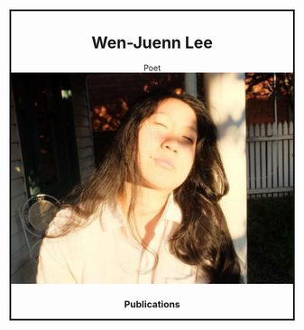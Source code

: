<div style="margin-top:10px;min-height:100px;width:500px;margin-left:auto;margin-right:auto;text-align:center;border-style:solid;">

  <h1> Wen-Juenn Lee </h1>
  Poet
  
  <img style="width:490;height:auto;" src="wen-juenn.jpeg">

  <h3> Publications</h3>

</div>
